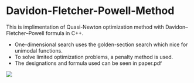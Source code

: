 # Davidon-Fletcher-Powell-Method
This is implimentation of Quasi-Newton optimization method with Davidon–Fletcher–Powell formula in C++.
* One-dimensional search uses the golden-section search which nice for unimodal functions.
* To solve limited optimization problems, a penalty method is used.
* The designations and formula used can be seen in paper.pdf

![](https://github.com/munrocket/Davidon-Fletcher-Powell-Method/blob/master/bin/Debug/example.png)
